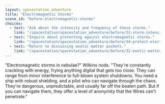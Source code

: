 ```yaml
---
layout: spacestation_adventure
title: "Electromagnetic Storms"
scene_id: "before-electromagnetic-storms"
choices:
  - text: "Ask about the intensity and frequency of these storms."
    link: "/spacestation/spacestation_adventure/before/33-storm-intensity-frequency"
  - text: "Inquire about protecting against electromagnetic storms."
    link: "/spacestation/spacestation_adventure/before/34-protect-electromagnetic-storms"
  - text: "Return to discussing exotic matter pockets."
    link: "/spacestation/spacestation_adventure/before/32-exotic-matter-pockets"
---
```


"Electromagnetic storms in nebulae?" Wilkins nods. "They're constantly crackling with energy, frying anything digital that gets too close. They can range from minor interference to full-blown system shutdowns. You need a ship with robust shielding, and a pilot who can navigate through the chaos. They're dangerous, unpredictable, and usually far off the beaten path. But if you can navigate them, they offer a level of anonymity that the Wires can't penetrate."
